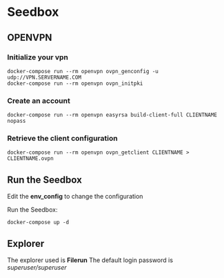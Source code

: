 # Seedbox

## OPENVPN

### Initialize your vpn
```
docker-compose run --rm openvpn ovpn_genconfig -u udp://VPN.SERVERNAME.COM
docker-compose run --rm openvpn ovpn_initpki
```

### Create an account
```
docker-compose run --rm openvpn easyrsa build-client-full CLIENTNAME nopass
```

### Retrieve the client configuration
```
docker-compose run --rm openvpn ovpn_getclient CLIENTNAME > CLIENTNAME.ovpn
```


## Run the Seedbox

Edit the **env_config** to change the configuration

Run the Seedbox:
```
docker-compose up -d
```


## Explorer

The explorer used is **Filerun** The default login password is *superuser/superuser*
